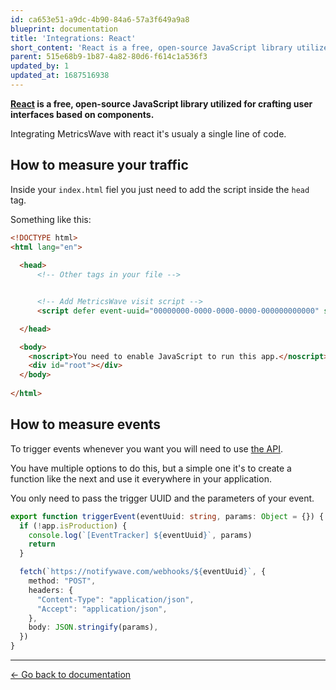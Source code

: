 ```yaml
---
id: ca653e51-a9dc-4b90-84a6-57a3f649a9a8
blueprint: documentation
title: 'Integrations: React'
short_content: 'React is a free, open-source JavaScript library utilized for crafting user interfaces based on components.'
parent: 515e68b9-1b87-4a82-80d6-f614c1a536f3
updated_by: 1
updated_at: 1687516938
---
```

**[React](https://react.dev/) is a free, open-source JavaScript library utilized for crafting user interfaces based on components.**

Integrating MetricsWave with react it's usualy a single line of code.

## How to measure your traffic

Inside your `index.html` fiel you just need to add the script inside the `head` tag.

Something like this:

```html
<!DOCTYPE html>
<html lang="en">
  
  <head>
      <!-- Other tags in your file -->


      <!-- Add MetricsWave visit script -->
      <script defer event-uuid="00000000-0000-0000-0000-000000000000" src="https://metricswave.com/js/visits.js"></script>

  </head>

  <body>
    <noscript>You need to enable JavaScript to run this app.</noscript>
    <div id="root"></div>
  </body>
  
</html>
```

## How to measure events

To trigger events whenever you want you will need to use [the API](http://metricswave.test/documentation/tracking/events).

You have multiple options to do this, but a simple one it's to create a function like the next and use it everywhere in your application.

You only need to pass the trigger UUID and the parameters of your event.

```typescript
export function triggerEvent(eventUuid: string, params: Object = {}) {
  if (!app.isProduction) {
    console.log(`[EventTracker] ${eventUuid}`, params)
    return
  }

  fetch(`https://notifywave.com/webhooks/${eventUuid}`, {
    method: "POST",
    headers: {
      "Content-Type": "application/json",
      "Accept": "application/json",
    },
    body: JSON.stringify(params),
  })
}
```

---

[← Go back to documentation](/documentation)